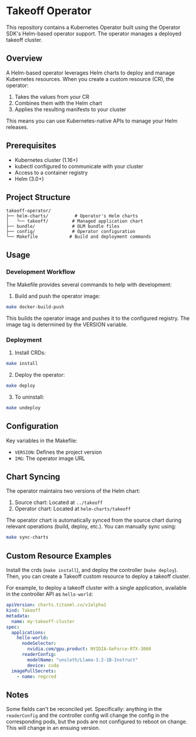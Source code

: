 # Takeoff Operator

This repository contains a Kubernetes Operator built using the Operator SDK's
Helm-based operator support. The operator manages a deployed takeoff cluster.

## Overview

A Helm-based operator leverages Helm charts to deploy and manage Kubernetes
resources. When you create a custom resource (CR), the operator:

1. Takes the values from your CR
2. Combines them with the Helm chart
3. Applies the resulting manifests to your cluster

This means you can use Kubernetes-native APIs to manage your Helm releases.

## Prerequisites

- Kubernetes cluster (1.16+)
- kubectl configured to communicate with your cluster
- Access to a container registry
- Helm (3.0+)

## Project Structure

```plaintext
takeoff-operator/
├── helm-charts/          # Operator's Helm charts
│   └── takeoff/         # Managed application chart
├── bundle/              # OLM bundle files
├── config/              # Operator configuration
└── Makefile            # Build and deployment commands
```

## Usage

### Development Workflow

The Makefile provides several commands to help with development:

1. Build and push the operator image:

```bash
make docker-build-push
```

This builds the operator image and pushes it to the configured registry. The
image tag is determined by the VERSION variable.

### Deployment

1. Install CRDs:

```bash
make install
```

2. Deploy the operator:

```bash
make deploy
```

3. To uninstall:

```bash
make undeploy
```

## Configuration

Key variables in the Makefile:

- `VERSION`: Defines the project version
- `IMG`: The operator image URL

## Chart Syncing

The operator maintains two versions of the Helm chart:

1. Source chart: Located at `../takeoff`
2. Operator chart: Located at `helm-charts/takeoff`

The operator chart is automatically synced from the source chart during
relevant operations (build, deploy, etc.). You can manually sync using:

```bash
make sync-charts
```

## Custom Resource Examples

Install the crds (`make install`), and deploy the controller (`make deploy`).
Then, you can create a Takeoff custom resource to deploy a takeoff cluster.

For example, to deploy a takeoff cluster with a single application, available
in the controller API as `hello-world`:

```yaml
apiVersion: charts.titanml.co/v1alpha1
kind: Takeoff
metadata:
  name: my-takeoff-cluster
spec:
  applications:
    hello-world:
      nodeSelector:
        nvidia.com/gpu.product: NVIDIA-GeForce-RTX-3060
      readerConfig:
        modelName: "unsloth/Llama-3.2-1B-Instruct"
        device: cuda
  imagePullSecrets:
    - name: regcred
```

## Notes

Some fields can't be reconciled yet. Specifically: anything in the
`readerConfig` and the controller config will change the config in the
corresponding pods, but the pods are not configured to reboot on change.
This will change in an ensuing version.
